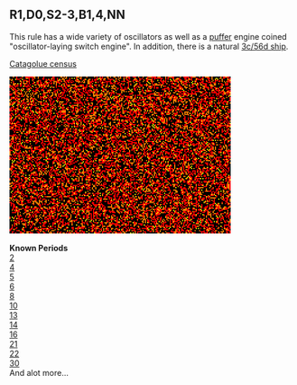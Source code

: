 ## R1,D0,S2-3,B1,4,NN

This rule has a wide variety of oscillators as well as a [puffer](PUFF_1.rle) engine coined "oscillator-laying switch engine".
In addition, there is a natural [3c/56d ship](SHIP_1.rle).

[Catagolue census](https://catagolue.hatsya.com/census/x17x16x11x6x3xr1_d0_s2-3_b1_4_nn)

![Random soup](IMG.gif)

**Known Periods** <br>
[2] <br>
[4] <br>
[5] <br>
[6] <br>
[8] <br>
[10] <br>
[13] <br>
[14] <br>
[16] <br>
[21] <br>
[22] <br>
[30] <br>
And alot more...

[2]: OSC_1.rle
[4]: OSC_2.rle
[5]: OSC_3.rle
[6]: OSC_4.rle
[8]: OSC_5.rle
[10]: OSC_6.rle
[13]: OSC_7.rle
[14]: OSC_8.rle
[16]: OSC_9.rle
[21]: OSC_10.rle
[22]: OSC_11.rle
[30]: OSC_12.rle
